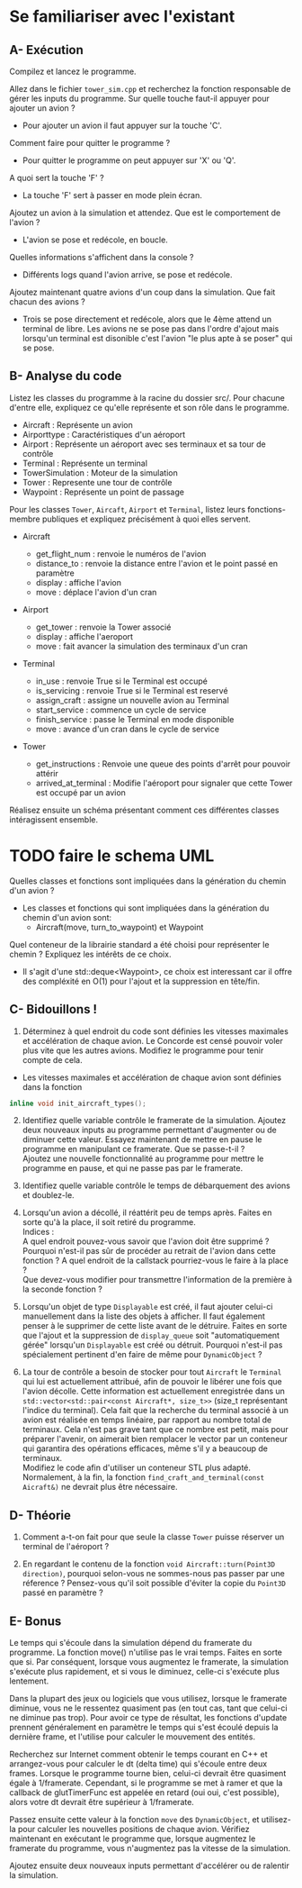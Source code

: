 # Se familiariser avec l'existant

## A- Exécution

Compilez et lancez le programme.

Allez dans le fichier `tower_sim.cpp` et recherchez la fonction responsable de gérer les inputs du programme.
Sur quelle touche faut-il appuyer pour ajouter un avion ?
 - Pour ajouter un avion il faut appuyer sur la touche 'C'.

Comment faire pour quitter le programme ?
 - Pour quitter le programme on peut appuyer sur 'X' ou 'Q'.

A quoi sert la touche 'F' ?
 - La touche 'F' sert à passer en mode plein écran.

Ajoutez un avion à la simulation et attendez.
Que est le comportement de l'avion ?
 - L'avion se pose et redécole, en boucle.

Quelles informations s'affichent dans la console ?
 - Différents logs quand l'avion arrive, se pose et redécole. 

Ajoutez maintenant quatre avions d'un coup dans la simulation.
Que fait chacun des avions ?
 - Trois se pose directement et redécole, alors que le 4ème attend un terminal de libre. Les avions ne se pose pas dans l'ordre d'ajout mais lorsqu'un terminal est disonible c'est l'avion "le plus apte à se poser" qui se pose.

## B- Analyse du code

Listez les classes du programme à la racine du dossier src/.
Pour chacune d'entre elle, expliquez ce qu'elle représente et son rôle dans le programme.
 - Aircraft        : Représente un avion
 - Airporttype     : Caractéristiques d'un aéroport
 - Airport         : Représente un aéroport avec ses terminaux et sa tour de contrôle
 - Terminal        : Représente un terminal
 - TowerSimulation : Moteur de la simulation
 - Tower           : Represente une tour de contrôle
 - Waypoint        : Représente un point de passage


Pour les classes `Tower`, `Aircaft`, `Airport` et `Terminal`, listez leurs fonctions-membre publiques et expliquez précisément à quoi elles servent.

 - Aircraft
   - get_flight_num : renvoie le numéros de l'avion
   - distance_to    : renvoie la distance entre l'avion et le point passé en paramètre 
   - display        : affiche l'avion
   - move           : déplace l'avion d'un cran

 - Airport
   - get_tower : renvoie la Tower associé
   - display   : affiche l'aeroport
   - move      : fait avancer la simulation des terminaux d'un cran

 - Terminal
   - in_use         : renvoie True si le Terminal est occupé
   - is_servicing   : renvoie True si le Terminal est reservé
   - assign_craft   : assigne un nouvelle avion au Terminal
   - start_service  : commence un cycle de service
   - finish_service : passe le Terminal en mode disponible
   - move           : avance d'un cran dans le cycle de service

 - Tower
   - get_instructions    : Renvoie une queue des points d'arrêt pour pouvoir attérir
   - arrived_at_terminal : Modifie l'aéroport pour signaler que cette Tower est occupé par un avion


Réalisez ensuite un schéma présentant comment ces différentes classes intéragissent ensemble.

# TODO faire le schema UML

Quelles classes et fonctions sont impliquées dans la génération du chemin d'un avion ?
 - Les classes et fonctions qui sont impliquées dans la génération du chemin d'un avion sont:
    - Aircraft(move, turn_to_waypoint) et Waypoint

Quel conteneur de la librairie standard a été choisi pour représenter le chemin ?
Expliquez les intérêts de ce choix.
 - Il s'agit d'une std::deque\<Waypoint\>, ce choix est interessant car il offre des compléxité en O(1) pour l'ajout et la suppression en tête/fin.

## C- Bidouillons !

1) Déterminez à quel endroit du code sont définies les vitesses maximales et accélération de chaque avion.
Le Concorde est censé pouvoir voler plus vite que les autres avions.
Modifiez le programme pour tenir compte de cela.
 - Les vitesses maximales et accélération de chaque avion sont définies dans la fonction
```cpp 
inline void init_aircraft_types();
```

2) Identifiez quelle variable contrôle le framerate de la simulation.
Ajoutez deux nouveaux inputs au programme permettant d'augmenter ou de diminuer cette valeur.
Essayez maintenant de mettre en pause le programme en manipulant ce framerate. Que se passe-t-il ?\
Ajoutez une nouvelle fonctionnalité au programme pour mettre le programme en pause, et qui ne passe pas par le framerate.

3) Identifiez quelle variable contrôle le temps de débarquement des avions et doublez-le.

4) Lorsqu'un avion a décollé, il réattérit peu de temps après.
Faites en sorte qu'à la place, il soit retiré du programme.\
Indices :\
A quel endroit pouvez-vous savoir que l'avion doit être supprimé ?\
Pourquoi n'est-il pas sûr de procéder au retrait de l'avion dans cette fonction ?
A quel endroit de la callstack pourriez-vous le faire à la place ?\
Que devez-vous modifier pour transmettre l'information de la première à la seconde fonction ?

5) Lorsqu'un objet de type `Displayable` est créé, il faut ajouter celui-ci manuellement dans la liste des objets à afficher.
Il faut également penser à le supprimer de cette liste avant de le détruire.
Faites en sorte que l'ajout et la suppression de `display_queue` soit "automatiquement gérée" lorsqu'un `Displayable` est créé ou détruit.
Pourquoi n'est-il pas spécialement pertinent d'en faire de même pour `DynamicObject` ?

6) La tour de contrôle a besoin de stocker pour tout `Aircraft` le `Terminal` qui lui est actuellement attribué, afin de pouvoir le libérer une fois que l'avion décolle.
Cette information est actuellement enregistrée dans un `std::vector<std::pair<const Aircraft*, size_t>>` (size_t représentant l'indice du terminal).
Cela fait que la recherche du terminal associé à un avion est réalisée en temps linéaire, par rapport au nombre total de terminaux.
Cela n'est pas grave tant que ce nombre est petit, mais pour préparer l'avenir, on aimerait bien remplacer le vector par un conteneur qui garantira des opérations efficaces, même s'il y a beaucoup de terminaux.\
Modifiez le code afin d'utiliser un conteneur STL plus adapté. Normalement, à la fin, la fonction `find_craft_and_terminal(const Aicraft&)` ne devrait plus être nécessaire.

## D- Théorie

1) Comment a-t-on fait pour que seule la classe `Tower` puisse réserver un terminal de l'aéroport ?

2) En regardant le contenu de la fonction `void Aircraft::turn(Point3D direction)`, pourquoi selon-vous ne sommes-nous pas passer par une réference ?
Pensez-vous qu'il soit possible d'éviter la copie du `Point3D` passé en paramètre ?

## E- Bonus

Le temps qui s'écoule dans la simulation dépend du framerate du programme.
La fonction move() n'utilise pas le vrai temps. Faites en sorte que si.
Par conséquent, lorsque vous augmentez le framerate, la simulation s'exécute plus rapidement, et si vous le diminuez, celle-ci s'exécute plus lentement.

Dans la plupart des jeux ou logiciels que vous utilisez, lorsque le framerate diminue, vous ne le ressentez quasiment pas (en tout cas, tant que celui-ci ne diminue pas trop).
Pour avoir ce type de résultat, les fonctions d'update prennent généralement en paramètre le temps qui s'est écoulé depuis la dernière frame, et l'utilise pour calculer le mouvement des entités.

Recherchez sur Internet comment obtenir le temps courant en C++ et arrangez-vous pour calculer le dt (delta time) qui s'écoule entre deux frames.
Lorsque le programme tourne bien, celui-ci devrait être quasiment égale à 1/framerate.
Cependant, si le programme se met à ramer et que la callback de glutTimerFunc est appelée en retard (oui oui, c'est possible), alors votre dt devrait être supérieur à 1/framerate.

Passez ensuite cette valeur à la fonction `move` des `DynamicObject`, et utilisez-la pour calculer les nouvelles positions de chaque avion.
Vérifiez maintenant en exécutant le programme que, lorsque augmentez le framerate du programme, vous n'augmentez pas la vitesse de la simulation.

Ajoutez ensuite deux nouveaux inputs permettant d'accélérer ou de ralentir la simulation.
